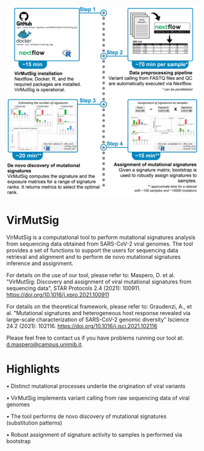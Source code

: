 
![Graphical abstract](/images/Graphical_Abstract-01.jpg)

VirMutSig
================

VirMutSig is a computational tool to perform mutational signatures analysis from sequencing data obtained from SARS-CoV-2 viral genomes. The tool provides a set of functions to support the users for sequencing data retrieval and alignment and to perform de novo mutational signatures inference and assignment.

For details on the use of our tool, please refer to: Maspero, D. et al. "VirMutSig: Discovery and assignment of viral mutational signatures from sequencing data", STAR Protocols 2.4 (2021): 100911. https://doi.org/10.1016/j.xpro.2021.100911

For details on the theoretical framework, please refer to: Graudenzi, A., et al. "Mutational signatures and heterogeneous host response revealed via large-scale characterization of SARS-CoV-2 genomic diversity" Iscience 24.2 (2021): 102116. https://doi.org/10.1016/j.isci.2021.102116

Please feel free to contact us if you have problems running our tool at: d.maspero@campus.unimib.it.


Highlights
===============
• Distinct mutational processes underlie the origination of viral variants

• VirMutSig implements variant calling from raw sequencing data of viral genomes

• The tool performs de novo discovery of mutational signatures (substitution patterns)

• Robust assignment of signature activity to samples is performed via bootstrap
